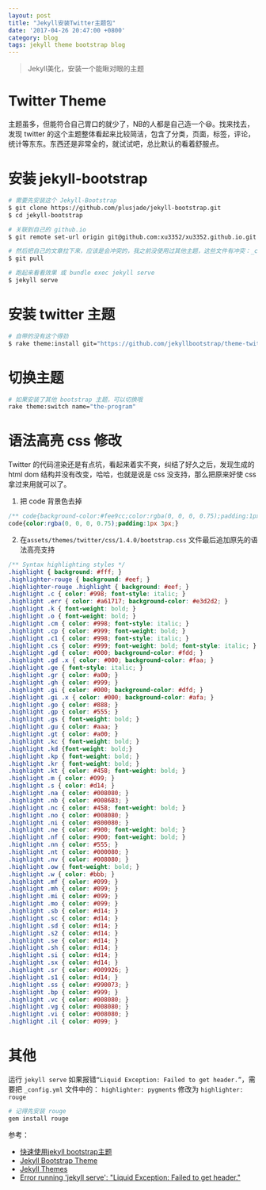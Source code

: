 ```yaml
---
layout: post
title: "Jekyll安装Twitter主题包"
date: '2017-04-26 20:47:00 +0800'
category: blog
tags: jekyll theme bootstrap blog
---
```


> Jekyll美化，安装一个能瞅对眼的主题

# Twitter Theme
主题虽多，但能符合自己胃口的就少了，NB的人都是自己造一个😆。找来找去，发现 twitter 的这个主题整体看起来比较简洁，包含了分类，页面，标签，评论，统计等东东。东西还是非常全的，就试试吧，总比默认的看着舒服点。

# 安装 jekyll-bootstrap
```bash
# 需要先安装这个 Jekyll-Bootstrap 
$ git clone https://github.com/plusjade/jekyll-bootstrap.git
$ cd jekyll-bootstrap

# 关联到自己的 github.io
$ git remote set-url origin git@github.com:xu3352/xu3352.github.io.git

# 然后把自己的文章拉下来，应该是会冲突的，我之前没使用过其他主题，这些文件有冲突：_config.yml Gemfile Gemfile.lock index.md .gitignore，手动解决一下吧
$ git pull

# 跑起来看看效果 或 bundle exec jekyll serve
$ jekyll serve
```

# 安装 twitter 主题
```bash
# 自带的没有这个得劲
$ rake theme:install git="https://github.com/jekyllbootstrap/theme-twitter.git"
```

# 切换主题
```bash
# 如果安装了其他 bootstrap 主题，可以切换哦
rake theme:switch name="the-program"
```

# 语法高亮 css 修改
Twitter 的代码渲染还是有点坑，看起来着实不爽，纠结了好久之后，发现生成的 html dom 结构并没有改变，哈哈，也就是说是 css 没支持，那么把原来好使 css 拿过来用就可以了。

1. 把 code 背景色去掉
```css
/** code{background-color:#fee9cc;color:rgba(0, 0, 0, 0.75);padding:1px 3px;} */
code{color:rgba(0, 0, 0, 0.75);padding:1px 3px;}
```

2. 在`assets/themes/twitter/css/1.4.0/bootstrap.css` 文件最后追加原先的语法高亮支持
```css
/** Syntax highlighting styles */
.highlight { background: #fff; }
.highlighter-rouge { background: #eef; }
.highlighter-rouge .highlight { background: #eef; }
.highlight .c { color: #998; font-style: italic; }
.highlight .err { color: #a61717; background-color: #e3d2d2; }
.highlight .k { font-weight: bold; }
.highlight .o { font-weight: bold; }
.highlight .cm { color: #998; font-style: italic; }
.highlight .cp { color: #999; font-weight: bold; }
.highlight .c1 { color: #998; font-style: italic; }
.highlight .cs { color: #999; font-weight: bold; font-style: italic; }
.highlight .gd { color: #000; background-color: #fdd; }
.highlight .gd .x { color: #000; background-color: #faa; }
.highlight .ge { font-style: italic; }
.highlight .gr { color: #a00; }
.highlight .gh { color: #999; }
.highlight .gi { color: #000; background-color: #dfd; }
.highlight .gi .x { color: #000; background-color: #afa; }
.highlight .go { color: #888; }
.highlight .gp { color: #555; }
.highlight .gs { font-weight: bold; }
.highlight .gu { color: #aaa; }
.highlight .gt { color: #a00; }
.highlight .kc { font-weight: bold; }
.highlight .kd {font-weight: bold;}
.highlight .kp { font-weight: bold; }
.highlight .kr { font-weight: bold; }
.highlight .kt { color: #458; font-weight: bold; }
.highlight .m { color: #099; }
.highlight .s { color: #d14; }
.highlight .na { color: #008080; }
.highlight .nb { color: #0086B3; }
.highlight .nc { color: #458; font-weight: bold; }
.highlight .no { color: #008080; }
.highlight .ni { color: #800080; }
.highlight .ne { color: #900; font-weight: bold; }
.highlight .nf { color: #900; font-weight: bold; }
.highlight .nn { color: #555; }
.highlight .nt { color: #000080; }
.highlight .nv { color: #008080; }
.highlight .ow { font-weight: bold; }
.highlight .w { color: #bbb; }
.highlight .mf { color: #099; }
.highlight .mh { color: #099; }
.highlight .mi { color: #099; }
.highlight .mo { color: #099; }
.highlight .sb { color: #d14; }
.highlight .sc { color: #d14; }
.highlight .sd { color: #d14; }
.highlight .s2 { color: #d14; }
.highlight .se { color: #d14; }
.highlight .sh { color: #d14; }
.highlight .si { color: #d14; }
.highlight .sx { color: #d14; }
.highlight .sr { color: #009926; }
.highlight .s1 { color: #d14; }
.highlight .ss { color: #990073; }
.highlight .bp { color: #999; }
.highlight .vc { color: #008080; }
.highlight .vg { color: #008080; }
.highlight .vi { color: #008080; }
.highlight .il { color: #099; }
```

# 其他
运行 `jekyll serve` 如果报错`“Liquid Exception: Failed to get header.”`，需要把 `_config.yml` 文件中的：
`highlighter: pygments` 修改为 `highlighter: rouge`
```bash
# 记得先安装 rouge
gem install rouge
```


参考：
- [快速使用jekyll bootstrap主题](http://codecly259.github.io/hexo-blog/2016/05/17/2016-02-2016-02-20-use-jekyll-bootstrap/)
- [Jekyll Bootstrap Theme](http://themes.jekyllbootstrap.com/preview/twitter/)
- [Jekyll Themes](https://jekyllrb.com/docs/themes/)
- [Error running 'jekyll serve': "Liquid Exception: Failed to get header."](https://teamtreehouse.com/community/error-running-jekyll-serve-liquid-exception-failed-to-get-header)


